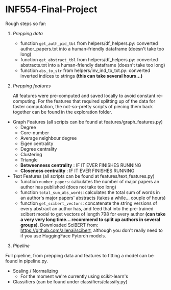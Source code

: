 # INF554-Final-Project

Rough steps so far:

1. *Prepping data*
    * function `get_auth_pid_tbl` from  helpers/df_helpers.py: converted author_papers.txt into a human-friendly dataframe (doesn't take too long)
    * function `get_abstract_tbl` from  helpers/df_helpers.py: converted abstracts.txt into a human-friendly dataframe (doesn't take too long)
    * function `abs_to_str` from helpers/inv_ind_to_txt.py: converted inverted indices to strings **(this can take several hours...)**
2. *Prepping features* 

    All features were pre-computed and saved locally to avoid constant re-computing. For the features that required splitting up of the data for faster computation, the not-so-pretty scripts of piecing them back together can be found in the exploration folder. 
    
 * Graph Features (all scripts can be found at features/graph_features.py)
    * Degree
    * Core-number
    * Average neighbour degree
    * Eigen centrality
    * Degree centrality
    * Clustering
    * Triangle
    * **Betweenness centrality** : IF IT EVER FINISHES RUNNING 
    * **Closeness centrality** : IF IT EVER FINISHES RUNNING
* Text Features (all scripts can be found at features/text_features.py)
    * function `number_papers`: calculates the number of major papers an author has published (does not take too long)
    * function `total_sum_abs_words`: calculates the total sum of words in an author's major papers' abstracts (takes a while... couple of hours)
    * function `get_scibert_vectors`: concatenate the string versions of every abstract an author has, and feed that into the pre-trained scibert model to get vectors of length 798 for every author **(can take a very very long time... recommend to split up authors in several groups)**. Downloaded SciBERT from: https://github.com/allenai/scibert, although you don't really need to if you use HuggingFace Pytorch models.

3. *Pipeline*

Full pipeline, from prepping data and features to fitting a model can be found in pipeline.py.

* Scaling / Normalizing
    * For the moment we're currently using scikit-learn's
* Classifiers (can be found under classifiers/classify.py)
    